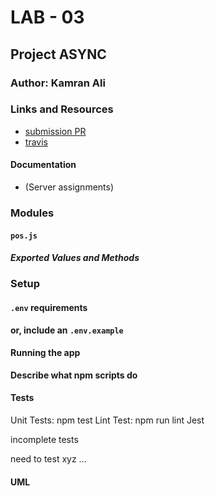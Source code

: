 # LAB - 03

## Project ASYNC

### Author: Kamran Ali


### Links and Resources
* [submission PR](https://github.com/401-advanced-javascript-KamranAli/401-lab-01/pull/2)
* [travis](https://travis-ci.com/401-advanced-javascript-KamranAli/401-lab-01/builds/128624661)

#### Documentation
* (Server assignments)

### Modules
#### `pos.js`
##### Exported Values and Methods

### Setup
#### `.env` requirements

**or, include an `.env.example`**

#### Running the app

**Describe what npm scripts do**
  
#### Tests
Unit Tests: npm test
Lint Test: npm run lint
Jest

incomplete tests

need to test xyz ...

#### UML

